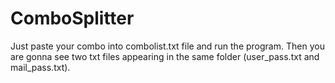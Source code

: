 # ComboSplitter

Just paste your combo into combolist.txt file and run the program. Then you are gonna see two txt files appearing in the same folder (user_pass.txt and mail_pass.txt).
